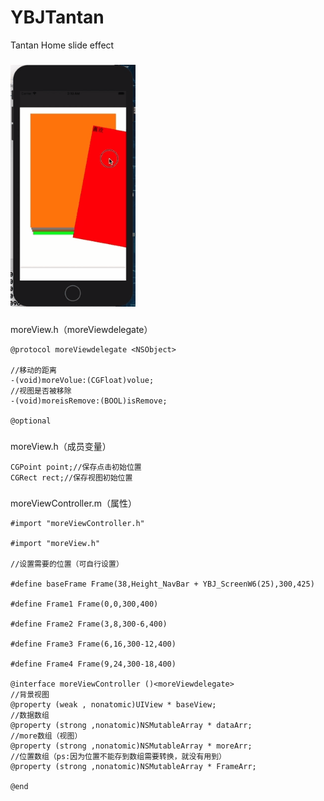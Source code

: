# YBJTantan
Tantan Home slide effect


###
![ 效果图 ](https://github.com/RogueYBJ/YBJTantan/raw/master/tantan.gif)

###
moreView.h（moreViewdelegate）
```
@protocol moreViewdelegate <NSObject>

//移动的距离
-(void)moreVolue:(CGFloat)volue;
//视图是否被移除
-(void)moreisRemove:(BOOL)isRemove;

@optional

```

###
moreView.h（成员变量）

```
CGPoint point;//保存点击初始位置
CGRect rect;//保存视图初始位置
```

###
moreViewController.m（属性）

```
#import "moreViewController.h"

#import "moreView.h"

//设置需要的位置（可自行设置）

#define baseFrame Frame(38,Height_NavBar + YBJ_ScreenW6(25),300,425)

#define Frame1 Frame(0,0,300,400)

#define Frame2 Frame(3,8,300-6,400)

#define Frame3 Frame(6,16,300-12,400)

#define Frame4 Frame(9,24,300-18,400)

@interface moreViewController ()<moreViewdelegate>
//背景视图
@property (weak , nonatomic)UIView * baseView;
//数据数组
@property (strong ,nonatomic)NSMutableArray * dataArr;
//more数组（视图）
@property (strong ,nonatomic)NSMutableArray * moreArr;
//位置数组（ps:因为位置不能存到数组需要转换，就没有用到）
@property (strong ,nonatomic)NSMutableArray * FrameArr;

@end

```

